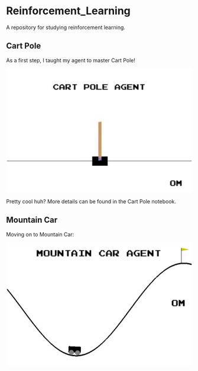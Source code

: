 # Reinforcement_Learning
A repository for studying reinforcement learning.

## Cart Pole
As a first step, I taught my agent to master Cart Pole! 
<div style="text-align:center"><img src="./img/CartPole_Agent.gif" width="500"/></div>

Pretty cool huh?
More details can be found in the Cart Pole notebook.

## Mountain Car
Moving on to Mountain Car: 
<div style="text-align:center"><img src="./img/MountainCar_Agent.gif" width="500"/></div>

